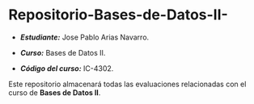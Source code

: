 # Repositorio-Bases-de-Datos-II-

* ***Estudiante:*** Jose Pablo Arias Navarro.

* ***Curso:*** Bases de Datos II.

* ***Código del curso:*** IC-4302.

Este repositorio almacenará todas las evaluaciones relacionadas con el curso de **Bases de Datos II**.
